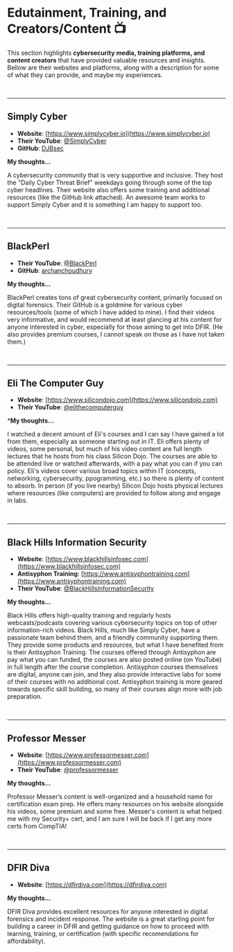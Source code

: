 # Edutainment, Training, and Creators/Content 📺

  This section highlights **cybersecurity media, training platforms, and content creators** that have provided valuable resources and insights. Bellow are their websites and platforms, along with a description for some of what they can provide, and maybe my experiences.

<br>

---

## Simply Cyber  
- **Website**: [https://www.simplycyber.io](https://www.simplycyber.io)  
- **Their YouTube**: [@SimplyCyber](https://www.youtube.com/@SimplyCyber)  
- **GitHub**: [DJBsec](https://github.com/DJBsec)  

**My thoughts...**

A cybersecurity community that is very supportive and inclusive. They host the "Daily Cyber Threat Brief" weekdays going through some of the top cyber headlines. Their website also offers some training and additional resources (like the GitHub link attached). An awesome team works to support Simply Cyber and it is something I am happy to support too.

<br>

---

## BlackPerl  
- **Their YouTube**: [@BlackPerl](https://www.youtube.com/@BlackPerl)  
- **GitHub**: [archanchoudhury](https://github.com/archanchoudhury)  

**My thoughts...**

BlackPerl creates tons of great cybersecurity content, primarily focused on digital forensics. Their GitHub is a goldmine for various cyber resources/tools (some of which I have added to mine). I find their videos very informative, and would recommend at least glancing at his content for anyone interested in cyber, especially for those aiming to get into DFIR. (He also provides premium courses, I cannot speak on those as I have not taken them.)

<br>

---

## Eli The Computer Guy  
- **Website**: [https://www.silicondojo.com](https://www.silicondojo.com)  
- **Their YouTube**: [@elithecomputerguy](https://www.youtube.com/@elithecomputerguy)  

***My thoughts...**

I watched a decent amount of Eli's courses and I can say I have gained a lot from them, especially as someone starting out in IT. Eli offers plenty of videos, some personal, but much of his video content are full length lectures that he hosts from his class Silicon Dojo.
The courses are able to be attended live or watched afterwards, with a pay what you can if you can policy. Eli's videos cover various broad topics within IT (concepts, networking, cybersecurity, ppogramming, etc.) so there is plenty of content to absorb. In person (if you live nearby) Silicon Dojo hosts physical lectures where resources (like computers) are provided to follow along and engage in labs.

<br>

---

## Black Hills Information Security  
- **Website**: [https://www.blackhillsinfosec.com](https://www.blackhillsinfosec.com)  
- **Antisyphon Training**: [https://www.antisyphontraining.com](https://www.antisyphontraining.com)  
- **Their YouTube**: [@BlackHillsInformationSecurity](https://www.youtube.com/@BlackHillsInformationSecurity)  

**My thoughts...**

Black Hills offers high-quality training and regularly hosts webcasts/podcasts covering various cybersecurity topics on top of other information-rich videos. Black Hills, much like Simply Cyber, have a passionate team behind them, and a friendly community supporting them. They provide some products and resources, but what I have benefited from is their Antisyphon Training. The courses offered through Antisyphon are pay what you can funded, the courses are also posted online (on YouTube) in full length after the course completion. Antisyphon courses themselves are digital, anyone can join, and they also provide interactive labs for some of their courses with no additional cost. Antisyphon training is more geared towards specific skill building, so many of their courses align more with job preparation.

<br>

---

## Professor Messer  
- **Website**: [https://www.professormesser.com](https://www.professormesser.com)  
- **Their YouTube**: [@professormesser](https://www.youtube.com/@professormesser)  

**My thoughts...**

Professor Messer’s content is well-organized and a household name for certification exam prep. He offers many resources on his website alongside his videos, some premium and some free. Messer's content is what helped me with my Security+ cert, and I am sure I will be back if I get any more certs from CompTIA!

<br>

---

## DFIR Diva  
- **Website**: [https://dfirdiva.com](https://dfirdiva.com)  

**My thoughts...**
 
DFIR Diva provides excellent resources for anyone interested in digital forensics and incident response. The website is a great starting point for building a career in DFIR and getting guidance on how to proceed with learning, training, or certification (with specific recomendations for affordability).
